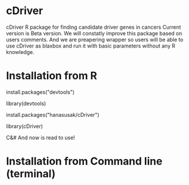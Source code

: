 # cDriver
cDriver R package for finding candidate driver genes in cancers
Current version is Beta version. We will constatly improve this package based on users comments.
And we are preapering wrapper so users will be able to use cDriver as blaxbox and run it with basic parameters without any R knowledge. 

# Installation from R

install.packages("devtools")

library(devtools)

install.packages("hanasusak/cDriver")

library(cDriver)

C&# And now is read to use!

# Installation from Command line (terminal)

